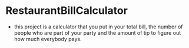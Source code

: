 # RestaurantBillCalculator
- this project is a calculator that you put in your total bill, the number of people who are part of your party and the amount of tip to figure out how much everybody pays. 
